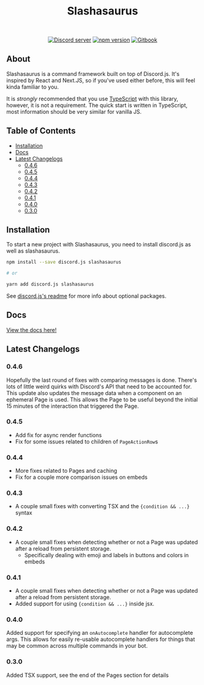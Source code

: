 <div align="center">
  <br />
  <h1>Slashasaurus</h1>
  <br />
  <p>
    <a href="https://discord.gg/hqtbXzry3h"><img src="https://img.shields.io/discord/939038490023301150?color=5865F2&logo=discord&logoColor=white" alt="Discord server" /></a>
    <a href="https://www.npmjs.com/package/slashasaurus"><img src="https://img.shields.io/npm/v/slashasaurus.svg?maxAge=3600" alt="npm version" /></a>
		<a href="https://rodentman87.gitbook.io/slashasaurus/"><img src="https://img.shields.io/badge/docs-lightgrey.svg?maxAge=3600&logo=gitbook" alt="Gitbook" /></a>
  </p>
</div>

## About

Slashasaurus is a command framework built on top of Discord.js. It's inspired by React and Next.JS, so if you've used either before, this will feel kinda familiar to you.

It is _strongly_ recommended that you use [TypeScript](https://www.typescriptlang.org/) with this library, however, it is not a requirement. The quick start is written in TypeScript, most information should be very similar for vanilla JS.

## Table of Contents

- [Installation](#installation)
- [Docs](#docs)
- [Latest Changelogs](#latest-changelogs)
  - [0.4.6](#046)
  - [0.4.5](#045)
  - [0.4.4](#044)
  - [0.4.3](#043)
  - [0.4.2](#042)
  - [0.4.1](#041)
  - [0.4.0](#040)
  - [0.3.0](#030)

## Installation

To start a new project with Slashasaurus, you need to install discord.js as well as slashasaurus.

```sh
npm install --save discord.js slashasaurus

# or

yarn add discord.js slashasaurus
```

See [discord.js's readme](https://github.com/discordjs/discord.js#optional-packages) for more info about optional packages.

## Docs

[View the docs here!](https://rodentman87.gitbook.io/slashasaurus/)

## Latest Changelogs

### 0.4.6

Hopefully the last round of fixes with comparing messages is done. There's lots of little weird quirks with Discord's API that need to be accounted for. This update also updates the message data when a component on an ephemeral Page is used. This allows the Page to be useful beyond the initial 15 minutes of the interaction that triggered the Page.

### 0.4.5

- Add fix for async render functions
- Fix for some issues related to children of `PageActionRow`s

### 0.4.4

- More fixes related to Pages and caching
- Fix for a couple more comparison issues on embeds

### 0.4.3

- A couple small fixes with converting TSX and the `{condition && ...}` syntax

### 0.4.2

- A couple small fixes when detecting whether or not a Page was updated after a reload from persistent storage.
  - Specifically dealing with emoji and labels in buttons and colors in embeds

### 0.4.1

- A couple small fixes when detecting whether or not a Page was updated after a reload from persistent storage.
- Added support for using `{condition && ...}` inside jsx.

### 0.4.0

Added support for specifying an `onAutocomplete` handler for autocomplete args. This allows for easily re-usable autocomplete handlers for things that may be common across multiple commands in your bot.

### 0.3.0

Added TSX support, see the end of the Pages section for details
